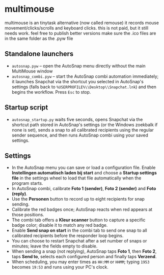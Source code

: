 # multimouse
multimouse is an tinytask alternative (now called remouse) it records mouse movement/clicks/scrolls and keyboard clicks. this is not paid, but it still needs work. feel free to publish better versions
make sure the .ico files are in the same folder as the .pyw file

## Standalone launchers
- `autosnap.pyw` – open the AutoSnap menu directly without the main MultiMouse window
- `autosnap_combi.pyw` – start the AutoSnap combi automation immediately; it launches Snapchat via the shortcut you selected in AutoSnap's settings (falls back to `%USERPROFILE%\\Desktop\\Snapchat.lnk`) and then begins the workflow. Press `Esc` to stop.

## Startup script
 - `autosnap_startup.py` waits five seconds, opens Snapchat via the shortcut path stored in AutoSnap's settings (or the Windows zoekbalk if none is set), sends a snap to all calibrated recipients using the regular sender sequence, and then runs AutoSnap combi using your saved settings.

## Settings
- In the AutoSnap menu you can save or load a configuration file. Enable **Instellingen automatisch laden bij start** and choose a **Startup settings file** in the settings wheel to load that file automatically when the program starts.
- In AutoSnap combi, calibrate **Foto 1 (sender)**, **Foto 2 (sender)** and **Foto (reply)**.
- Use the **Personen** button to record up to eight recipients for snap sending.
- Calibrate the red badges once; AutoSnap reacts when red appears at those positions.
- The combi tab offers a **Kleur scanner** button to capture a specific badge color; disable it to match any red badge.
- Enable **Send snap on start** in the combi tab to send one snap to all calibrated recipients before the responder loop begins.
- You can choose to restart Snapchat after a set number of snaps or minutes; leave the fields empty to disable.
- When sending a snap (not replying), AutoSnap taps **Foto 1**, then **Foto 2**, taps **Send to**, selects each configured person and finally taps **Verzend**.
- When scheduling, you may enter times as `HH:MM` or `HHMM`; typing `1953` becomes `19:53` and runs using your PC's clock.
